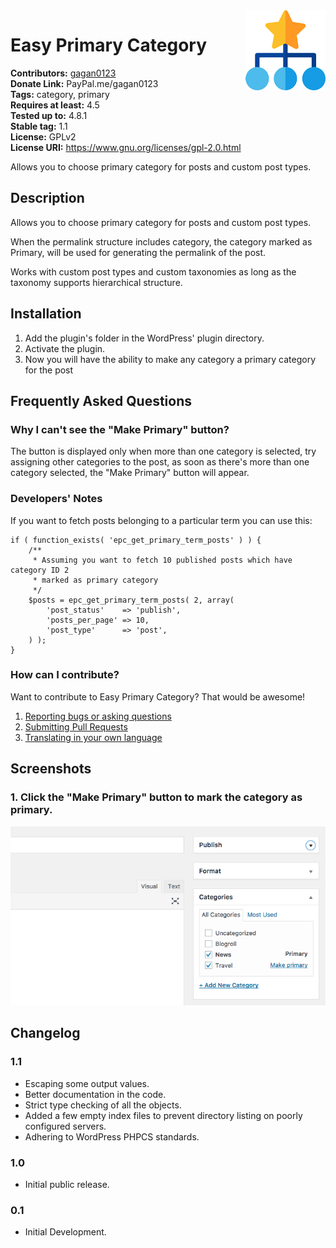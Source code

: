 <img src='https://github.com/gagan0123/easy-primary-category/raw/master/assets/icon-128x128.png' align='right' />

# Easy Primary Category #
**Contributors:** [gagan0123](https://profiles.wordpress.org/gagan0123)  
**Donate Link:** PayPal.me/gagan0123  
**Tags:** category, primary  
**Requires at least:** 4.5  
**Tested up to:** 4.8.1  
**Stable tag:** 1.1  
**License:** GPLv2  
**License URI:** https://www.gnu.org/licenses/gpl-2.0.html  

Allows you to choose primary category for posts and custom post types.

## Description ##

Allows you to choose primary category for posts and custom post types.

When the permalink structure includes category, the category marked as Primary, will be used for generating the permalink of the post.

Works with custom post types and custom taxonomies as long as the taxonomy supports hierarchical structure. 

## Installation ##
1. Add the plugin's folder in the WordPress' plugin directory.
1. Activate the plugin.
1. Now you will have the ability to make any category a primary category for the post

## Frequently Asked Questions ##

### Why I can't see the "Make Primary" button? ###
The button is displayed only when more than one category is selected, try assigning other categories to the post, as soon as there's more than one category selected, the "Make Primary" button will appear.

### Developers' Notes ###
If you want to fetch posts belonging to a particular term you can use this:
```
if ( function_exists( 'epc_get_primary_term_posts' ) ) {
    /**
     * Assuming you want to fetch 10 published posts which have category ID 2
     * marked as primary category
     */
    $posts = epc_get_primary_term_posts( 2, array(
        'post_status'    => 'publish',
        'posts_per_page' => 10,
        'post_type'      => 'post',
    ) );
}
```

### How can I contribute? ###
Want to contribute to Easy Primary Category? That would be awesome!
1. [Reporting bugs or asking questions](https://wordpress.org/support/plugin/easy-primary-category)
2. [Submitting Pull Requests](https://github.com/gagan0123/easy-primary-category)
3. [Translating in your own language](https://translate.wordpress.org/projects/wp-plugins/easy-primary-category)

## Screenshots ##
### 1. Click the "Make Primary" button to mark the category as primary. ###
![Click the "Make Primary" button to mark the category as primary.](https://github.com/gagan0123/easy-primary-category/raw/master/assets/screenshot-1.png)


## Changelog ##

### 1.1 ###
* Escaping some output values.
* Better documentation in the code.
* Strict type checking of all the objects.
* Added a few empty index files to prevent directory listing on poorly configured servers.
* Adhering to WordPress PHPCS standards.

### 1.0 ###
* Initial public release.

### 0.1 ###
* Initial Development.